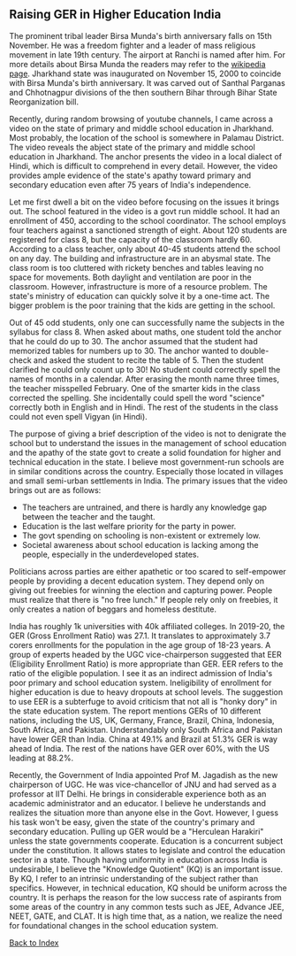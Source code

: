 ## Raising GER in Higher Education India 

The prominent tribal leader Birsa Munda's birth anniversary falls on 15th November. He was a freedom fighter and a leader of mass religious 
movement in late 19th century. The airport at Ranchi is named after him. For more details about Birsa Munda the readers may refer to the 
[wikipedia page](https://en.wikipedia.org/wiki/Birsa_Munda). Jharkhand state was inaugurated on November 15, 2000 
to coincide with Birsa Munda's birth anniversary. It was carved out of Santhal Parganas and Chhotnagpur divisions of the then southern Bihar 
through Bihar State Reorganization bill. 


Recently, during random browsing of youtube channels,  I came across a video on the state of primary and middle school education in Jharkhand. Most
probably, the location of the school is somewhere in Palamau District. The video reveals the abject state of the primary and middle school education in Jharkhand. 
The anchor presents the video in a local dialect of Hindi, which is difficult to comprehend in every detail. However, the video provides ample evidence of
the state's apathy toward primary and secondary education even after 75 years of India's independence.


Let me first dwell a bit on the video before focusing on the issues it brings out. The school featured in the 
video is a govt run middle school. It had an enrollment of 450, according to the school coordinator. The school employs 
four teachers against a sanctioned strength of eight. About 120 students are registered for class 8, but the capacity of the classroom
hardly 60. According to a class teacher, only about 40-45 students attend the school on any day. The building and infrastructure are in an
abysmal state. The class room is too cluttered with rickety benches and tables leaving no space for movements. Both daylight and 
ventilation are poor in the classroom. However, infrastructure is more of a resource problem. The state's ministry of education can quickly solve 
it by a one-time act. The bigger problem is the poor training that the kids are getting in the school.

Out of 45 odd students, only one can successfully name the subjects in the syllabus for class 8. When asked about maths, 
one student told the anchor that he could do up to 30. The anchor assumed that the student had memorized tables for numbers 
up to 30. The anchor wanted to double-check and asked the student to recite the table of 5. Then the student clarified he 
could only count up to 30! No student could correctly spell the names of months in a calendar. After erasing the month name 
three times, the teacher misspelled February. One of the smarter kids in the class corrected the spelling. She
incidentally could spell the word "science" correctly both in English and in Hindi. The rest of the students in the class could not even spell Vigyan (in Hindi).

The purpose of giving a brief description of the video is not to denigrate the school but 
to understand the issues in the management of school education and the apathy of the state govt to create a solid foundation 
for higher and technical education in the state. I believe most government-run schools are in similar 
conditions across the country. Especially those located in villages and small semi-urban settlements in India. The primary issues that the 
video brings out are as follows:

- The teachers are untrained, and there is hardly any knowledge gap between the teacher and the taught.
- Education is the last welfare priority for the party in power.
- The govt spending on schooling is non-existent or extremely low.
- Societal awareness about school education is lacking among the people, especially in the underdeveloped states.

Politicians across parties are either apathetic or too scared to self-empower people by providing a decent education system.
They depend only on giving out freebies for winning the election and capturing power. People must realize that there is "no free lunch." 
If people rely only on freebies, it only creates a nation of beggars and homeless destitute. 

India has roughly 1k universities with 40k affiliated colleges. In 2019-20, the GER (Gross Enrollment Ratio) was 27.1. It 
translates to approximately 3.7 corers enrollments for the population in the age group of 18-23 years. A group of 
experts headed by the UGC vice-chairperson suggested that EER (Eligibility Enrollment Ratio) is more appropriate 
than GER. EER refers to the ratio of the eligible population. I see it as an indirect admission of India's poor primary
and school education system. Ineligibility of enrollment for higher education is due to heavy dropouts at school levels.
The suggestion to use EER is a subterfuge to avoid criticism that not all is "honky dory" in the state education system. The 
report mentions GERs of 10 different nations, including the US, UK, Germany, France, Brazil, China, Indonesia, South Africa, 
and Pakistan. Understandably only South Africa and Pakistan have lower GER than India. China at 49.1% and Brazil at 51.3% 
GER is way ahead of India. The rest of the nations have GER over 60%, with the US leading at 88.2%.

Recently, the Government of India appointed Prof M. Jagadish as the new chairperson of UGC. He was vice-chancellor of JNU and had served as a professor at IIT 
Delhi. He brings in considerable experience both as an academic administrator and an educator. I believe he understands and 
realizes the situation more than anyone else in the Govt. However, I guess his task won't be easy, given the state of the country's 
primary and secondary education. Pulling up GER would be a "Herculean Harakiri" unless the state governments cooperate. Education 
is a concurrent subject under the constitution. It allows states to legislate and control the education sector in a state. Though 
having uniformity in education across India is undesirable, I believe the "Knowledge Quotient" (KQ) is an important issue. 
By KQ, I refer to an intrinsic understanding of the subject rather than specifics. However, in technical education, KQ 
should be uniform across the country. It is perhaps the reason for the low success rate of aspirants from some areas of the country in any 
common tests such as JEE, Advance JEE, NEET, GATE, and CLAT. It is high time that, as a nation, we realize the need for  foundational changes in the 
school education system. 


[Back to Index](../index.md)
